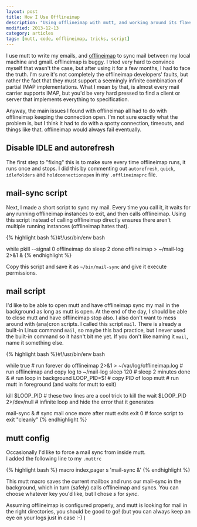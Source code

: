 ```yaml
---
layout: post
title: How I Use Offlineimap
description: "Using offlineimap with mutt, and working around its flaws"
modified: 2013-12-13
category: articles
tags: [mutt, code, offlineimap, tricks, script]
---
```


I use mutt to write my emails, and [offlineimap](http://offlineimap.org/) to sync mail between my local machine and gmail.
offlineimap is buggy. 
I tried very hard to convince myself that wasn't the case, but after using it for a few months, I had to face the truth.
I'm sure it's not completely the offlineimap developers' faults, but rather the fact that they must support a seemingly infinite combination of partial IMAP implementations.
What I mean by that, is almost every mail carrier supports IMAP, but you'd be very hard pressed to find a client or server that implements everything to specification.

Anyway, the main issues I found with offlineimap all had to do with offlineimap keeping the connection open.
I'm not sure exactly what the problem is, but I think it had to do with a spotty connection, timeouts, and things like that.
offlineimap would always fail eventually.

## Disable IDLE and autorefresh
The first step to "fixing" this is to make sure every time offlineimap runs, it runs once and stops.
I did this by commenting out `autorefresh`, `quick`, `idlefolders` and `holdconnectionopen` in my `.offlineimaprc` file.

## mail-sync script
Next, I made a short script to sync my mail.
Every time you call it, it waits for any running offlineimap instances to exit, and then calls offlineimap.
Using this script instead of calling offlineimap directly ensures there aren't multiple running instances (offlineimap hates that).

{% highlight bash %}#!/usr/bin/env bash

while pkill --signal 0 offlineimap
do
    sleep 2
done
offlineimap > ~/mail-log 2>&1 &
{% endhighlight %}

Copy this script and save it as `~/bin/mail-sync` and give it execute permissions.

## mail script
I'd like to be able to open mutt and have offlineimap sync my mail in the background as long as mutt is open.
At the end of the day, I should be able to close mutt and have offlineimap stop also.
I also don't want to mess around with (ana)cron scripts.
I called this script `mail`.
There is already a built-in Linux command `mail`, so maybe this bad practice, but I never used the built-in command so it hasn't bit me yet.
If you don't like naming it `mail`, name it something else.

{% highlight bash %}#!/usr/bin/env bash

while true      # run forever
do
    offlineimap 2>&1 > ~/var/log/offlineimap.log  # run offlineimap and copy log to ~/mail-log
    sleep 120   # sleep 2 minutes
done &          # run loop in background
LOOP_PID=$!     # copy PID of loop
mutt            # run mutt in foreground (and waits for mutt to exit)

kill $LOOP_PID              # these two lines are a cool trick to kill the
wait $LOOP_PID 2>/dev/null  # infinite loop and hide the error that it generates

mail-sync &     # sync mail once more after mutt exits
exit 0          # force script to exit "cleanly"
{% endhighlight %}

## mutt config
Occasionally I'd like to force a mail sync from inside mutt.  
I added the following line to my `.muttrc`

{% highlight bash %}
macro index,pager s '<sync-mailbox><shell-escape>mail-sync &<enter>'
{% endhighlight %}

This mutt macro saves the current mailbox and runs our mail-sync in the background, which in turn (safely) calls offlineimap and syncs.
You can choose whatever key you'd like, but I chose *s* for *sync*.

Assuming offlineimap is configured properly, and mutt is looking for mail in the right directories, you should be good to go! (but you can always keep an eye on your logs just in case :-)  )
